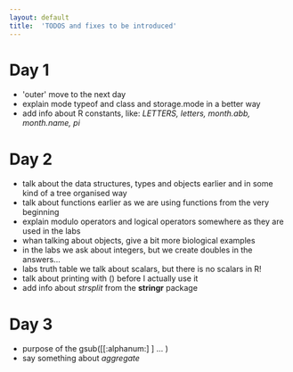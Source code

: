 ```yaml
---
layout: default
title:  'TODOS and fixes to be introduced'
---
```


# Day 1
* 'outer' move to the next day
* explain mode typeof and class and storage.mode in a better way
* add info about R constants, like: *LETTERS, letters, month.abb, month.name, pi*

# Day 2
* talk about the data structures, types and objects earlier and in some kind of a tree organised way
* talk about functions earlier as we are using functions from the very beginning
* explain modulo operators and logical operators somewhere as they are used in the labs
* whan talking about objects, give a bit more biological examples
* in the labs we ask about integers, but we create doubles in the answers...
* labs truth table we talk about scalars, but there is no scalars in R!
* talk about printing with () before I actually use it
* add info about *strsplit* from the **stringr** package

# Day 3
* purpose of the gsub([[:alphanum:] ] ... )
* say something about *aggregate*
